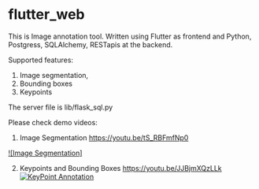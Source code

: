 # flutter_web
 This is Image annotation tool. Written using Flutter as frontend and Python, Postgress, SQLAlchemy, RESTapis at the backend.

 Supported features:
 1. Image segmentation,
 2. Bounding boxes
 3. Keypoints

The server file is lib/flask_sql.py
 
Please check demo videos:

1. Image Segmentation
https://youtu.be/tS_RBFmfNp0

[![Image Segmentation]](https://youtu.be/tS_RBFmfNp0 "Image Segmentation")

2. Keypoints and Bounding Boxes
https://youtu.be/JJBjmXQzLLk
[![KeyPoint Annotation](https://img.youtu.be/tS_RBFmfNp0/0.jpg)](https://youtu.be/tS_RBFmfNp0 "KeyPoint Annotation")
